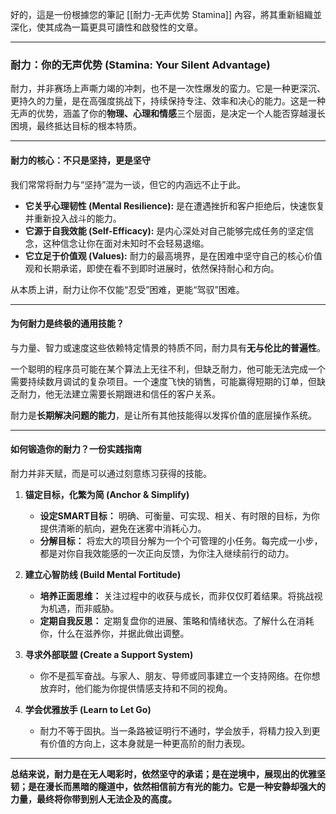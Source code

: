 好的，這是一份根據您的筆記 [[耐力-无声优势 Stamina]] 內容，將其重新組織並深化，使其成為一篇更具可讀性和啟發性的文章。

***

### **耐力：你的无声优势 (Stamina: Your Silent Advantage)**

耐力，并非赛场上声嘶力竭的冲刺，也不是一次性爆发的蛮力。它是一种更深沉、更持久的力量，是在高强度挑战下，持续保持专注、效率和决心的能力。这是一种无声的优势，涵盖了你的**物理、心理和情感**三个层面，是决定一个人能否穿越漫长困境，最终抵达目标的根本特质。

---

#### **耐力的核心：不只是坚持，更是坚守**

我们常常将耐力与“坚持”混为一谈，但它的内涵远不止于此。

*   **它关乎心理韧性 (Mental Resilience):** 是在遭遇挫折和客户拒绝后，快速恢复并重新投入战斗的能力。
*   **它源于自我效能 (Self-Efficacy):** 是内心深处对自己能够完成任务的坚定信念，这种信念让你在面对未知时不会轻易退缩。
*   **它立足于价值观 (Values):** 耐力的最高境界，是在困难中坚守自己的核心价值观和长期承诺，即使在看不到即时进展时，依然保持耐心和方向。

从本质上讲，耐力让你不仅能“忍受”困难，更能“驾驭”困难。

---

#### **为何耐力是终极的通用技能？**

与力量、智力或速度这些依赖特定情景的特质不同，耐力具有**无与伦比的普遍性**。

一个聪明的程序员可能在某个算法上无往不利，但缺乏耐力，他可能无法完成一个需要持续数月调试的复杂项目。一个速度飞快的销售，可能赢得短期的订单，但缺乏耐力，他无法建立需要长期跟进和信任的客户关系。

耐力是**长期解决问题的能力**，是让所有其他技能得以发挥价值的底层操作系统。

---

#### **如何锻造你的耐力？一份实践指南**

耐力并非天赋，而是可以通过刻意练习获得的技能。

1.  **锚定目标，化繁为简 (Anchor & Simplify)**
    *   **设定SMART目标：** 明确、可衡量、可实现、相关、有时限的目标，为你提供清晰的航向，避免在迷雾中消耗心力。
    *   **分解目标：** 将宏大的项目分解为一个个可管理的小任务。每完成一小步，都是对你自我效能感的一次正向反馈，为你注入继续前行的动力。

2.  **建立心智防线 (Build Mental Fortitude)**
    *   **培养正面思维：** 关注过程中的收获与成长，而非仅仅盯着结果。将挑战视为机遇，而非威胁。
    *   **定期自我反思：** 定期复盘你的进展、策略和情绪状态。了解什么在消耗你，什么在滋养你，并据此做出调整。

3.  **寻求外部联盟 (Create a Support System)**
    *   你不是孤军奋战。与家人、朋友、导师或同事建立一个支持网络。在你想放弃时，他们能为你提供情感支持和不同的视角。

4.  **学会优雅放手 (Learn to Let Go)**
    *   耐力不等于固执。当一条路被证明行不通时，学会放手，将精力投入到更有价值的方向上，这本身就是一种更高阶的耐力表现。

---

**总结来说，耐力是在无人喝彩时，依然坚守的承诺；是在逆境中，展现出的优雅坚韧；是在漫长而黑暗的隧道中，依然相信前方有光的能力。它是一种安静却强大的力量，最终将你带到别人无法企及的高度。**